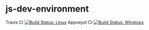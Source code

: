 # js-dev-environment

Travis CI [![Build Status: Linux](https://travis-ci.org/gruntjs/grunt.svg?branch=master)](https://travis-ci.org/gruntjs/grunt)
Appveyot CI [![Build Status: WIndows](https://ci.appveyor.com/api/projects/status/github/anapac/js-dev-environment)](https://ci.appveyor.com/api/projects/status/github/anapac/js-dev-environment)
